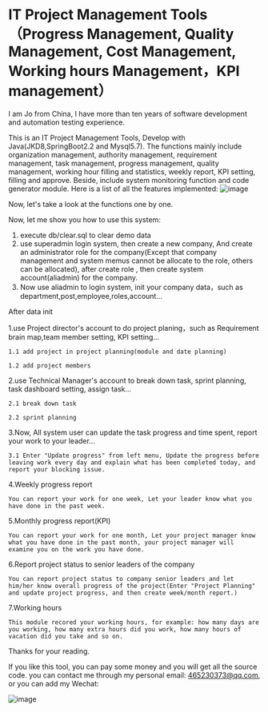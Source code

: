 # IT Project Management Tools（Progress Management, Quality Management, Cost Management, Working hours Management，KPI management）
I am Jo from China, I have more than ten years of software development and automation testing experience.

This is an IT Project Management Tools, Develop with Java(JKD8,SpringBoot2.2 and Mysql5.7). The functions mainly include organization management, authority management, requirement management, task management, progress management, quality management, working hour filling and statistics, weekly report, KPI setting, filling and approve. Beside, include system monitoring function and code generator module. Here is a list of all the features implemented:
![image](https://github.com/user-attachments/assets/ea6468b3-0db4-4e05-b168-0631d12b6c11)

Now, let's take a look at the functions one by one.


Now, let me show you how to use this system:
1. execute db/clear.sql to clear demo data
2. use superadmin login system, then create a new company, And create an administrator role for the company(Except that company management and system memus cannot be allocate to the role, others can be allocated), after create role , then create system account(aliadmin) for the company.
3. Now use aliadmin to login system, init your company data，such as department,post,employee,roles,account...

After data init

1.use Project director's account to do project planing，such as Requirement brain map,team member setting, KPI setting...

    1.1 add project in project planning(module and date planning)
  
    1.2 add project members

2.use Technical Manager's account to break down task, sprint planning, task dashboard setting, assign task...

    2.1 break down task
    
    2.2 sprint planning

3.Now, All system user can update the task progress and time spent, report your work to your leader...
    
    3.1 Enter "Update progress" from left menu, Update the progress before leaving work every day and explain what has been completed today, and report your blocking issue.


4.Weekly progress report

    You can report your work for one week, Let your leader know what you have done in the past week.
    
5.Monthly progress report(KPI)

    You can report your work for one month, Let your project manager know what you have done in the past month, your project manager will examine you on the work you have done.
    
6.Report project status to senior leaders of the company
    
    You can report project status to company senior leaders and let him/her know overall progress of the project(Enter "Project Planning" and update project progress, and then create week/month report.)
    
7.Working hours
    
    This module recored your working hours, for example: how many days are you working, how many extra hours did you work, how many hours of vacation did you take and so on.






Thanks for your reading. 

If you like this tool, you can pay some money and you will get all the source code. you can contact me through my personal email: 465230373@qq.com, or you can add my Wechat:

![image](https://github.com/user-attachments/assets/03b1eb34-1bda-426f-bbd6-c3d6a93ebed8)


